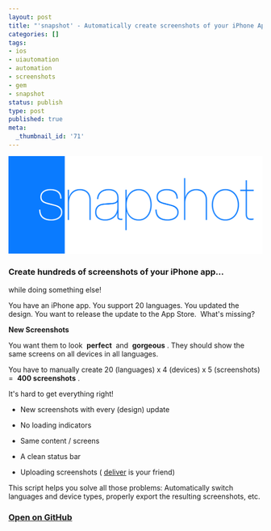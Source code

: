 ```yaml
---
layout: post
title: "'snapshot' - Automatically create screenshots of your iPhone App"
categories: []
tags:
- ios
- uiautomation
- automation
- screenshots
- gem
- snapshot
status: publish
type: post
published: true
meta:
  _thumbnail_id: '71'
---
```


[![](/squarespace_images/static_545299aae4b0e9514fe30c95_54529a29e4b025a90f45cc50_5461107ce4b00e059c1eb9b2_1415647357210__img.png_)](https://github.com/KrauseFx/snapshot)
  


### Create hundreds of screenshots of your iPhone app... 
while doing something else!


You have an iPhone app. You support 20 languages. You updated the design. You want to release the update to the App Store. 
What's missing?

**New Screenshots**

You want them to look 
**perfect**
 and 
**gorgeous**
. They should show the same screens on all devices in all languages.

You have to manually create 20 (languages) x 4 (devices) x 5 (screenshots) = 
**400 screenshots**
.

It's hard to get everything right!

* New screenshots with every (design) update


* No loading indicators


* Same content / screens


* A clean status bar


* Uploading screenshots (
[deliver](https://github.com/KrauseFx/deliver) is your friend)

This script helps you solve all those problems: Automatically switch languages and device types, properly export the resulting screenshots, etc.

### [Open on GitHub](https://github.com/KrauseFx/snapshot)
